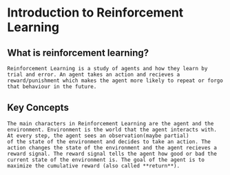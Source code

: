 # Introduction to Reinforcement Learning

## What is reinforcement learning?
    Reinforcement Learning is a study of agents and how they learn by trial and error. An agent takes an action and recieves a reward/punishment which makes the agent more likely to repeat or forgo that behaviour in the future.

## Key Concepts
    The main characters in Reinforcement Learning are the agent and the environment. Environment is the world that the agent interacts with. At every step, the agent sees an observation(maybe partial)
    of the state of the environment and decides to take an action. The action changes the state of the environment and the agent recieves a reward signal. The reward signal tells the agent how good or bad the current state of the environment is. The goal of the agent is to maximize the cumulative reward (also called **return**).

